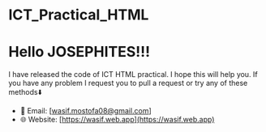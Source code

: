 # ICT_Practical_HTML
# Hello JOSEPHITES!!!
I have released the code of ICT HTML practical.
I hope this will help you.
If you have any problem I request you to pull a request or try any of these methods⬇️
- 📧 Email: [wasif.mostofa08@gmail.com]
- 🌐 Website: [https://wasif.web.app](https://wasif.web.app)
